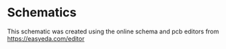 # Schematics


This schematic was created using the online schema and pcb editors from https://easyeda.com/editor
